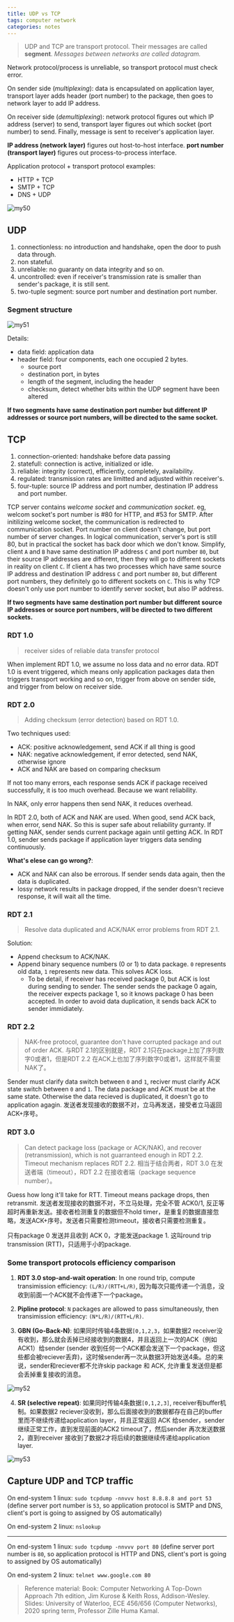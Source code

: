```yaml
---
title: UDP vs TCP
tags: computer network
categories: notes
---
```

> UDP and TCP are transport protocol. Their messages are called **segment**. *Messages between networks are called datagram.*

Network protocol/process is unreliable, so transport protocol must check error.


On sender side (*multiplexing*): data is encapsulated on application layer, transport layer adds header (port number) to the package, then goes to network layer to add IP address.

On receiver side (*demultiplexing*): network protocol figures out which IP address (server) to send, transport layer figures out which socket (port number) to send. Finally, message is sent to receiver's application layer.

**IP address (network layer)** figures out host-to-host interface. **port number (transport layer)** figures out process-to-process interface. 

Application protocol + transport protocol examples:
+ HTTP + TCP
+ SMTP + TCP
+ DNS + UDP

![my50]( /img/my50.jpg)

## UDP
1. connectionless: no introduction and handshake, open the door to push data through.
2. non stateful.
3. unreliable: no guaranty on data integrity and so on.
4. uncontrolled: even if receiver's transmission rate is smaller than sender's package, it is still sent.
5. two-tuple segment: source port number and destination port number.
   
### Segment structure
![my51]( /img/my51.jpg)

Details:
+ data field: application data
+ header field: four components, each one occupied 2 bytes.
  + source port
  + destination port, in bytes
  + length of the segment, including the header
  + checksum, detect whether bits within the UDP segment have been altered

**If two segments have same destination port number but different IP addresses or source port numbers, will be directed to the same socket.**


## TCP
1. connection-oriented: handshake before data passing
2. statefull: connection is active, initialized or idle.
3. reliable: integrity (correct), efficiently, completely, availability.
4. regulated: transmission rates are limitted and adjusted within receiver's.
5. four-tuple: source IP address and port number, destination IP address and port number.

TCP server contains *welcome socket* and *communication socket*. eg, welcom socket's port number is #80 for HTTP, and #53 for SMTP. After initilizing welcome socket, the communication is redirected to communication socket. Port number on client doesn't change, but port number of server changes. In logical communication, server's port is still 80, but in practical the socket has back door which we don't know. Simplify, client `A` and `B` have same destination IP address `C` and port number `80`, but their source IP addresses are different, then they will go to different sockets in reality on client `C`. If client `A` has two processes which have same source IP address and destination IP address `C` and port number `80`, but different port numbers, they definitely go to different sockets on `C`. This is why TCP doesn't only use port number to identify server socket, but also IP address.


**If two segments have same destination port number but different source IP addresses or source port numbers, will be directed to two different sockets.**

### RDT 1.0
> receiver sides of reliable data transfer protocol

When implement RDT 1.0, we assume no loss data and no error data. RDT 1.0 is event triggered, which means only application packages data then triggers transport working and so on, trigger from above on sender side, and trigger from below on receiver side.

### RDT 2.0
> Adding checksum (error detection) based on RDT 1.0.

Two techniques used:
+ ACK: positive acknowledgement, send ACK if all thing is good
+ NAK: negative acknowledgement, if error detected, send NAK, otherwise ignore
+ ACK and NAK are based on comparing checksum

If not too many errors, each response sends ACK if package received successfully, it is too much overhead. Because we want reliability.

In NAK, only error happens then send NAK, it reduces overhead.

In RDT 2.0, both of ACK and NAK are used. When good, send ACK back, when error, send NAK. So this is super safe about reliability gurranty. If getting NAK, sender sends current package again until getting ACK. In RDT 1.0, sender sends package if application layer triggers data sending continuously.

**What's elese can go wrong?**: 
+ ACK and NAK can also be errorous. If sender sends data again, then the data is duplicated.
+ lossy network results in package dropped, if the sender doesn't recieve response, it will wait all the time.

### RDT 2.1
> Resolve data duplicated and ACK/NAK error problems from RDT 2.1.

Solution:
+ Append checksum to ACK/NAK.
+ Append binary sequence numbers (0 or 1) to data package. `0` represents old data, `1` represents new data. This solves ACK loss. 
  + To be detail, if receiver has received package 0, but ACK is lost during sending to sender. The sender sends the package 0 again, the receiver expects package 1, so it knows package 0 has been accepted. In order to avoid data duplication, it sends back ACK to sender immidiately.

### RDT 2.2
> NAK-free protocol, guarantee don't have corrupted package and out of order ACK. 与RDT 2.1的区别就是，RDT 2.1只在package上加了序列数字0或者1，但是RDT 2.2 在ACK上也加了序列数字0或者1，这样就不需要NAK了。

Sender must clarify data switch between `0` and `1`, reciver must clarify ACK state switch between `0` and `1`. The data package and ACK must be at the same state. Otherwise the data  recieved is duplicated, it doesn't go to application agagin. 发送者发现接收的数据不对，立马再发送，接受者立马返回ACK+序号。


### RDT 3.0 
> Can detect package loss (package or ACK/NAK), and recover (retransmission), which is not guarranteed enough in RDT 2.2. Timeout mechanism replaces RDT 2.2. 相当于结合两者，RDT 3.0 在发送者端（timeout），RDT 2.2 在接收者端（package sequence number）。

Guess how long it'll take for RTT. Timeout means package drops, then retransmit. 发送者发现接收的数据不对，不立马处理，完全不管 ACK0/1, 反正等超时再重新发送。接收者检测重复的数据但不hold timer，是重复的数据直接忽略，发送ACK+序号。发送者只需要检测timeout，接收者只需要检测重复。

只有package 0 发送并且收到 ACK 0，才能发送package 1. 这叫round trip transmission (RTT)，只适用于小的package.

### Some transport protocols efficiency comparison

1. **RDT 3.0 stop-and-wait operation**: In one round trip, compute transimission efficiency: `(L/R)/(RTT+L/R)`, 因为每次只能传递一个消息，没收到前面一个ACK就不会传递下一个package。

2. **Pipline protocol**: `N` packages are allowed to pass simultaneously, then transimission efficiency: `(N*L/R)/(RTT+L/R)`.

3. **GBN (Go-Back-N)**: 如果同时传输4条数据`[0,1,2,3`，如果数据2 receiver没有收到，那么就会丢掉已经接收到的数据4，并且返回上一次的ACK（例如ACK1）给sender (sender 收到任何一个ACK都会发送下一个package，但这些都会被reciever丢弃)，这时候sender再一次从数据3开始发送4条。总的来说，sender和reciever都不允许skip package 和 ACK, 允许重复发送但是都会丢掉重复接收的消息。

![my52]( /img/my52.jpg)

4. **SR (selective repeat)**: 如果同时传输4条数据`[0,1,2,3]`, receiver有buffer机制。如果数据2 reciever没收到，那么后面接收到的数据都存在自己的buffer里而不继续传递给application layer，并且正常返回 ACK 给sender，sender 继续正常工作，直到发现前面的ACK2 timeout了，然后sender 再次发送数据2，直到receiver 接收到了数据2才将后续的数据继续传递给application layer.

![my53]( /img/my53.jpg)

## Capture UDP and TCP traffic
On end-system 1 linux: `sudo tcpdump -nnvvv host 8.8.8.8 and port 53` (define server port number is `53`, so application protocol is SMTP and DNS, client's port is going to assigned by OS automatically)

On end-system 2 linux: `nslookup`


---
On end-system 1 linux: `sudo tcpdump -nnvvv port 80` (define server port number is `80`, so application protocol is HTTP and DNS, client's port is going to assigned by OS automatically)

On end-system 2 linux: `telnet www.google.com 80`


> Reference material: 
> Book: Computer Networking A Top-Down Approach 7th edition, Jim Kurose & Keith Ross, Addison-Wesley. 
> Slides: University of Waterloo, ECE 456/656 (Computer Networks), 2020 spring term, Professor Zille Huma Kamal.
